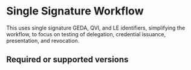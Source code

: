 # Single Signature Workflow

This uses single signature GEDA, QVI, and LE identifiers, simplifying the workflow, to focus on testing of delegation, credential issuance, presentation, and revocation.

## Required or supported versions
